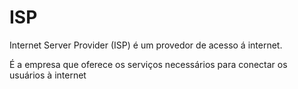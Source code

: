 # ISP

Internet Server Provider (ISP) é um provedor de acesso á internet.

É a empresa que oferece os serviços necessários para conectar os usuários à internet
